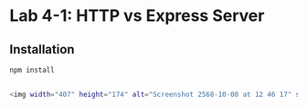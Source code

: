 # Lab 4-1: HTTP vs Express Server

## Installation
```bash
npm install


<img width="407" height="174" alt="Screenshot 2568-10-08 at 12 46 17" src="https://github.com/user-attachments/assets/3b7e3a09-14e7-4a0b-b2c4-86252b027387" />
